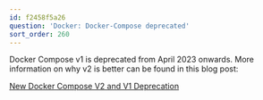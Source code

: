 ```yaml
---
id: f2458f5a26
question: 'Docker: Docker-Compose deprecated'
sort_order: 260
---
```


Docker Compose v1 is deprecated from April 2023 onwards. More information on why v2 is better can be found in this blog post:

[New Docker Compose V2 and V1 Deprecation](https://www.docker.com/blog/new-docker-compose-v2-and-v1-deprecation/)